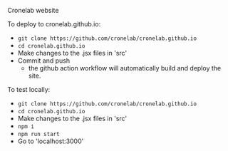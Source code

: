 Cronelab website

To deploy to cronelab.github.io:

- `git clone https://github.com/cronelab/cronelab.github.io`
- `cd cronelab.github.io`
- Make changes to the .jsx files in 'src'
- Commit and push
    - the github action workflow will automatically build and deploy the site.

To test locally:
- `git clone https://github.com/cronelab/cronelab.github.io`
- `cd cronelab.github.io`
- Make changes to the .jsx files in 'src'
- `npm i`
- `npm run start`
- Go to 'localhost:3000'